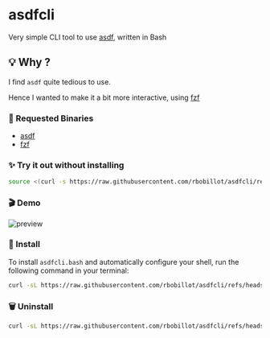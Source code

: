# asdfcli

Very simple CLI tool to use [asdf](https://asdf-vm.com/), written in Bash

## 💡 Why ?

I find `asdf` quite tedious to use.

Hence I wanted to make it a bit more interactive, using [fzf](https://github.com/junegunn/fzf)

### 🙏 Requested Binaries

- [asdf](https://github.com/asdf-vm/asdf)
- [fzf](https://github.com/junegunn/fzf)

### ✨ Try it out without installing

```bash
source <(curl -s https://raw.githubusercontent.com/rbobillot/asdfcli/refs/heads/main/asdfcli.bash)
```

### 🎬 Demo

![preview](./misc/asdfcli_demo.gif)

### 🚀 Install

To install `asdfcli.bash` and automatically configure your shell,
run the following command in your terminal:

```bash
curl -sL https://raw.githubusercontent.com/rbobillot/asdfcli/refs/heads/main/install.bash | bash
```

### 🗑️ Uninstall

```bash
curl -sL https://raw.githubusercontent.com/rbobillot/asdfcli/refs/heads/main/install.bash | bash -s -- --uninstall
```
